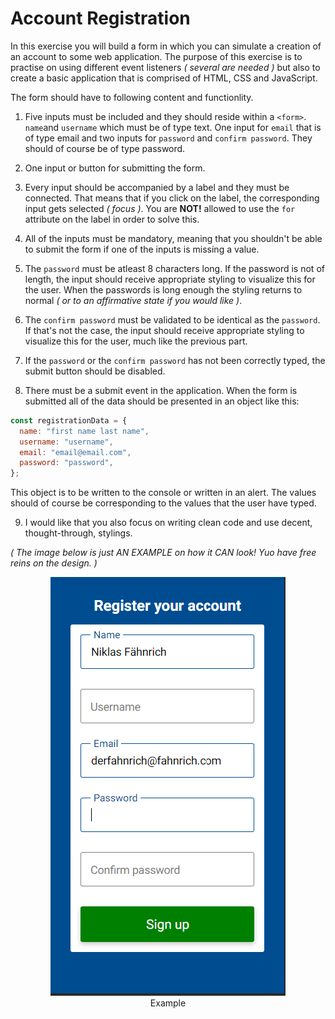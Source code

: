 # Account Registration

In this exercise you will build a form in which you can simulate a creation of an account to some web application. The purpose of this exercise is to practise on using different event listeners _( several are needed )_ but also to create a basic application that is comprised of HTML, CSS and JavaScript.

The form should have to following content and functionlity.

1. Five inputs must be included and they should reside within a `<form>`. `name`and `username` which must be of type text. One input for `email` that is of type email and two inputs for `password` and `confirm password`. They should of course be of type password.

2. One input or button for submitting the form.

3. Every input should be accompanied by a label and they must be connected. That means that if you click on the label, the corresponding input gets selected _( focus )_. You are **NOT!** allowed to use the `for` attribute on the label in order to solve this.

4. All of the inputs must be mandatory, meaning that you shouldn't be able to submit the form if one of the inputs is missing a value.

5. The `password` must be atleast 8 characters long. If the password is not of length, the input should receive appropriate styling to visualize this for the user. When the passwords is long enough the styling returns to normal _( or to an affirmative state if you would like )_.

6. The `confirm password` must be validated to be identical as the `password`. If that's not the case, the input should receive appropriate styling to visualize this for the user, much like the previous part.

7. If the `password` or the `confirm password` has not been correctly typed, the submit button should be disabled.

8. There must be a submit event in the application. When the form is submitted all of the data should be presented in an object like this:

```js
const registrationData = {
  name: "first name last name",
  username: "username",
  email: "email@email.com",
  password: "password",
};
```

This object is to be written to the console or written in an alert. The values should of course be corresponding to the values that the user have typed.

9. I would like that you also focus on writing clean code and use decent, thought-through, stylings.

_( The image below is just AN EXAMPLE on how it CAN look! Yuo have free reins on the design. )_

<figure style="text-align: center;"><img src="example-img.png">
<figcaption>Example</figcaption></figure>
